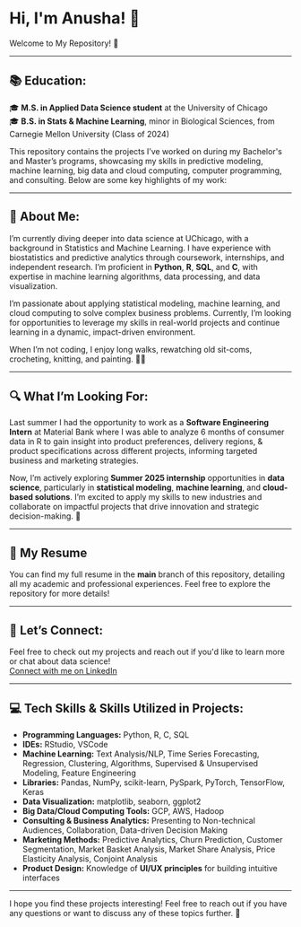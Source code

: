# Hi, I'm Anusha! 🌟  
Welcome to My Repository! 👋

---

## 📚 **Education:**  

🎓 **M.S. in Applied Data Science student** at the University of Chicago  
🎓 **B.S. in Stats & Machine Learning**, minor in Biological Sciences, from Carnegie Mellon University (Class of 2024)  

This repository contains the projects I’ve worked on during my Bachelor's and Master’s programs, showcasing my skills in predictive modeling, machine learning, big data and cloud computing, computer programming, and consulting. Below are some key highlights of my work:

---

## 🌸 **About Me:**   
I’m currently diving deeper into data science at UChicago, with a background in Statistics and Machine Learning. I have experience with biostatistics and predictive analytics through coursework, internships, and independent research. I’m proficient in **Python**, **R**, **SQL**, and **C**, with expertise in machine learning algorithms, data processing, and data visualization.

I’m passionate about applying statistical modeling, machine learning, and cloud computing to solve complex business problems. Currently, I’m looking for opportunities to leverage my skills in real-world projects and continue learning in a dynamic, impact-driven environment.

When I’m not coding, I enjoy long walks, rewatching old sit-coms, crocheting, knitting, and painting. 🎨🍝


---

## 🔍 **What I’m Looking For:**  
Last summer I had the opportunity to work as a **Software Engineering Intern** at Material Bank where I was able to analyze 6 months of consumer data in R to gain insight into product preferences, delivery regions, & product specifications across different projects, informing targeted business and marketing strategies. 

Now, I’m actively exploring **Summer 2025 internship** opportunities in **data science**, particularly in **statistical modeling**, **machine learning**, and **cloud-based solutions**. I’m excited to apply my skills to new industries and collaborate on impactful projects that drive innovation and strategic decision-making. 🚀

---

## 📄 **My Resume**  
You can find my full resume in the **main** branch of this repository, detailing all my academic and professional experiences. Feel free to explore the repository for more details!

---

## 🌱 **Let’s Connect:**  
Feel free to check out my projects and reach out if you'd like to learn more or chat about data science!  
[Connect with me on LinkedIn](https://www.linkedin.com/in/anushabhat09)


---

## 💻 **Tech Skills & Skills Utilized in Projects:**  
- **Programming Languages:** Python, R, C, SQL  
- **IDEs:** RStudio, VSCode  
- **Machine Learning:** Text Analysis/NLP, Time Series Forecasting, Regression, Clustering, Algorithms, Supervised & Unsupervised Modeling, Feature Engineering  
- **Libraries:** Pandas, NumPy, scikit-learn, PySpark, PyTorch, TensorFlow, Keras  
- **Data Visualization:** matplotlib, seaborn, ggplot2  
- **Big Data/Cloud Computing Tools:** GCP, AWS, Hadoop  
- **Consulting & Business Analytics:** Presenting to Non-technical Audiences, Collaboration, Data-driven Decision Making  
- **Marketing Methods:** Predictive Analytics, Churn Prediction, Customer Segmentation, Market Basket Analysis, Market Share Analysis, Price Elasticity Analysis, Conjoint Analysis  
- **Product Design:** Knowledge of **UI/UX principles** for building intuitive interfaces

---

I hope you find these projects interesting! Feel free to reach out if you have any questions or want to discuss any of these topics further. 🚀

